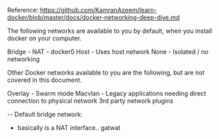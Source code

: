 
Reference:
https://github.com/KamranAzeem/learn-docker/blob/master/docs/docker-networking-deep-dive.md

The following networks are available to you by default, when you install docker on your computer.

Bridge - NAT - docker0
Host - Uses host network
None - Isolated / no networking

Other Docker networks available to you are the following, but are not covered in this document.

Overlay - Swarm mode
Macvlan - Legacy applications needing direct connection to physical network
3rd party network plugins

-- Default bridge network:

- basically is a NAT interface.. gatwat